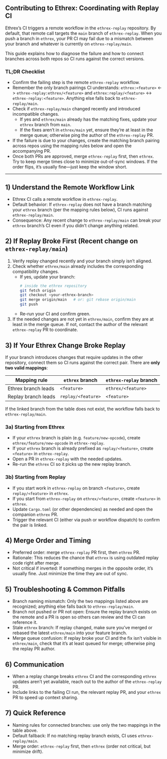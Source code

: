 ## Contributing to Ethrex: Coordinating with Replay CI

Ethrex’s CI triggers a remote workflow in the `ethrex-replay` repository. By default, that remote call targets the `main` branch of `ethrex-replay`. When you push a branch in `ethrex`, your PR CI may fail due to a mismatch between your branch and whatever is currently on `ethrex-replay/main`.

This guide explains how to diagnose the failure and how to connect branches across both repos so CI runs against the correct versions.

### TL;DR Checklist
- Confirm the failing step is the remote `ethrex-replay` workflow.
- Remember the only branch pairings CI understands: `ethrex:<feature>` <-> `ethrex-replay:ethrex/<feature>` and `ethrex:replay/<feature>` <-> `ethrex-replay:<feature>`. Anything else falls back to `ethrex-replay/main`.
- Check if `ethrex-replay/main` changed recently and introduced incompatible changes.
  - If yes and `ethrex/main` already has the matching fixes, update your `ethrex` branch from `main`.
  - If the fixes aren’t in `ethrex/main` yet, ensure they’re at least in the merge queue; otherwise ping the author of the `ethrex-replay` PR.
- If the failure is due to your changes, create the matching branch pairing across repos using the mapping rules below and open the accompanying PR.
- Once both PRs are approved, merge `ethrex-replay` first, then `ethrex`. Try to keep merge times close to minimize out-of-sync windows. If the order flips, it’s usually fine—just keep the window short.

---

## 1) Understand the Remote Workflow Link

- Ethrex CI calls a remote workflow in `ethrex-replay`.
- Default behavior: If `ethrex-replay` does not have a branch matching your `ethrex` branch (per the mapping rules below), CI runs against `ethrex-replay/main`.
- Consequence: Any recent change to `ethrex-replay/main` can break your `ethrex` branch’s CI even if you didn’t change anything related.

## 2) If Replay Broke First (Recent change on `ethrex-replay/main`)

1. Verify replay changed recently and your branch simply isn’t aligned.
2. Check whether `ethrex/main` already includes the corresponding compatibility changes.
   - If yes, update your branch:
     ```sh
     # inside the ethrex repository
     git fetch origin
     git checkout <your-ethrex-branch>
     git merge origin/main   # or: git rebase origin/main
     git push
     ```
   - Re-run your CI and confirm green.
3. If the needed changes are not yet in `ethrex/main`, confirm they are at least in the merge queue. If not, contact the author of the relevant `ethrex-replay` PR to coordinate.

## 3) If Your Ethrex Change Broke Replay

If your branch introduces changes that require updates in the other repository, connect them so CI runs against the correct pair. There are **only two valid mappings**:

| Mapping rule | `ethrex` branch | `ethrex-replay` branch |
| ------------- | --------------- | ----------------------- |
| Ethrex branch leads | `<feature>` | `ethrex/<feature>` |
| Replay branch leads | `replay/<feature>` | `<feature>` |

If the linked branch from the table does not exist, the workflow falls back to `ethrex-replay/main`.

### 3a) Starting from Ethrex
- If your `ethrex` branch is plain (e.g. `feature/new-opcode`), create `ethrex/feature/new-opcode` in `ethrex-replay`.
- If your `ethrex` branch is already prefixed as `replay/<feature>`, create `<feature>` in `ethrex-replay`.
- Open a PR in `ethrex-replay` with the needed updates.
- Re-run the `ethrex` CI so it picks up the new replay branch.

### 3b) Starting from Replay
- If you start work in `ethrex-replay` on branch `<feature>`, create `replay/<feature>` in `ethrex`.
- If you start from `ethrex-replay` on `ethrex/<feature>`, create `<feature>` in `ethrex`.
- Update `Cargo.toml` (or other dependencies) as needed and open the companion `ethrex` PR.
- Trigger the relevant CI (either via push or workflow dispatch) to confirm the pair is linked.

## 4) Merge Order and Timing

- Preferred order: merge `ethrex-replay` PR first, then `ethrex` PR.
- Rationale: This reduces the chance that `ethrex` is using outdated replay code right after merge.
- Not critical if inverted: If something merges in the opposite order, it’s usually fine. Just minimize the time they are out of sync.

## 5) Troubleshooting & Common Pitfalls

- Branch naming mismatch: Only the two mappings listed above are recognized; anything else falls back to `ethrex-replay/main`.
- Branch not pushed or PR not open: Ensure the replay branch exists on the remote and a PR is open so others can review and the CI can reference it.
- Stale `ethrex` branch: If replay changed, make sure you’ve merged or rebased the latest `ethrex/main` into your feature branch.
- Merge queue confusion: If replay broke your CI and the fix isn’t visible in `ethrex/main`, check that it’s at least queued for merge; otherwise ping the replay PR author.

## 6) Communication

- When a replay change breaks `ethrex` CI and the corresponding `ethrex` updates aren’t yet available, reach out to the author of the `ethrex-replay` PR.
- Include links to the failing CI run, the relevant replay PR, and your `ethrex` PR to speed up context sharing.

## 7) Quick Reference

- Naming rules for connected branches: use only the two mappings in the table above.
- Default fallback: If no matching replay branch exists, CI uses `ethrex-replay/main`.
- Merge order: `ethrex-replay` first, then `ethrex` (order not critical, but minimize drift).
